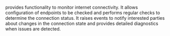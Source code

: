 provides functionality to monitor internet connectivity. It allows configuration of endpoints to be checked and performs regular checks to determine the connection status. It raises events to notify interested parties about changes in the connection state and provides detailed diagnostics when issues are detected.
